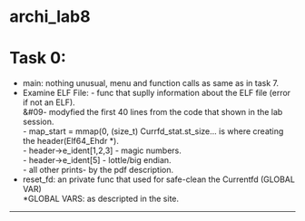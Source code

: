 # archi_lab8

# Task 0: <br />
* main: nothing unusual, menu and function calls as same as in task 7.<br />
* Examine ELF File: - func that suplly information about the ELF file (error if not an ELF).<br />
                    &#09- modyfied the first 40 lines from the code that shown in the lab session.</br>
                    - map_start = mmap(0, (size_t) Currfd_stat.st_size... is where creating the header(Elf64_Ehdr *).</br>
                    - header->e_ident[1,2,3] - magic numbers.</br>
                    - header->e_ident[5] - lottle/big endian. </br>
                    - all other prints- by the pdf description.</br>
* reset_fd: an private func that used for safe-clean the Currentfd (GLOBAL VAR)</br>
*GLOBAL VARS: as descripted in the site.</br>
                    
--------------------------------------------------------------------------
